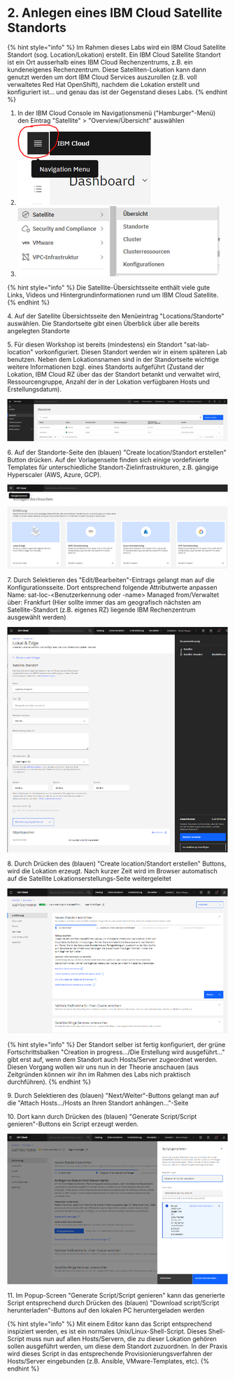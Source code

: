 # 2. Anlegen eines IBM Cloud Satellite Standorts

{% hint style="info" %}
Im Rahmen dieses Labs wird ein IBM Cloud Satellite Standort (sog. Location/Lokation) erstellt. Ein IBM Cloud Satellite Standort ist ein Ort ausserhalb eines IBM Cloud Rechenzentrums, z.B. ein kundeneigenes Rechenzentrum. Diese Satelliten-Lokation kann dann genutzt werden um dort IBM Cloud Services auszurollen (z.B. voll verwaltetes Red Hat OpenShift), nachdem die Lokation erstellt und konfiguriert ist... und genau das ist der Gegenstand dieses Labs.
{% endhint %}

1. In der IBM Cloud Console im Navigationsmenü ("Hamburger"-Menü) den Eintrag "Satellite" > "Overview/Übersicht" auswählen
2. ![](<.gitbook/assets/image (40) (1) (1) (1).png>)
3. ![](<.gitbook/assets/image (36) (1) (1) (1).png>)

{% hint style="info" %}
Die Satellite-Übersichtsseite enthält viele gute Links, Videos und Hintergrundinformationen rund um IBM Cloud Satellite.
{% endhint %}

4\. Auf der Satellite Übersichtsseite den Menüeintrag "Locations/Standorte" auswählen. Die Standortseite gibt einen Überblick über alle bereits angelegten Standorte

5\. Für diesen Workshop ist bereits (mindestens) ein Standort "sat-lab-location" vorkonfiguriert. Diesen Standort werden wir in einem späteren Lab benutzen.  Neben dem Lokationsnamen sind in der Standortseite wichtige weitere Informationen bzgl. eines Standorts aufgeführt (Zustand der Lokation, IBM Cloud RZ über das der Standort betankt und verwaltet wird, Ressourcengruppe, Anzahl der in der Lokation verfügbaren Hosts  und Erstellungsdatum).

![](<.gitbook/assets/image (38) (1) (1) (1).png>)

6\. Auf der Standorte-Seite den (blauen) "Create location/Standort erstellen" Button drücken. Auf der Vorlagenseite finden sich einige vordefinierte Templates für unterschiedliche Standort-Zielinfrastrukturen, z.B. gängige Hyperscaler (AWS, Azure, GCP).

![](<.gitbook/assets/image (39) (1) (1) (1) (1).png>)

7\. Durch Selektieren des "Edit/Bearbeiten"-Eintrags gelangt man auf die Konfigurationsseite. Dort entsprechend folgende Attributwerte anpassen Name: sat-loc-\<Benutzerkennung oder -name> Managed from/Verwaltet über: Frankfurt (Hier sollte immer das am geografisch nächsten am Satellite-Standort (z.B. eigenes RZ) liegende IBM Rechenzentrum  ausgewählt werden)

![](<.gitbook/assets/image (35) (1).png>)

8\. Durch Drücken des (blauen) "Create location/Standort erstellen" Buttons, wird die Lokation erzeugt. Nach kurzer Zeit wird im Browser automatisch auf die Satellite Lokationserstellungs-Seite weitergeleitet

![](<.gitbook/assets/image (37) (1) (1).png>)

{% hint style="info" %}
Der Standort selber ist fertig konfiguriert, der grüne Fortschrittsbalken "Creation in progress.../Die Erstellung wird ausgeführt..." gibt erst auf, wenn dem Standort auch Hosts/Server zugeordnet werden.  Diesen Vorgang wollen wir uns nun in der Theorie anschauen (aus Zeitgründen können wir ihn im Rahmen des Labs nich praktisch durchführen).
{% endhint %}

9\. Durch Selektieren des (blauen) "Next/Weiter"-Buttons gelangt man auf die "Attach Hosts.../Hosts an Ihren Standort anhängen..."-Seite

10\. Dort kann durch Drücken des (blauen) "Generate Script/Script genieren"-Buttons ein  Script erzeugt werden.

![](<.gitbook/assets/image (38) (1) (1).png>)

11\. Im Popup-Screen "Generate Script/Script genieren" kann das generierte Script entsprechend durch Drücken des (blauen) "Download script/Script herunterladen"-Buttons auf den lokalen PC heruntergeladen werden

{% hint style="info" %}
Mit einem Editor kann das Script entsprechend inspiziert werden, es ist ein normales Unix/Linux-Shell-Script. Dieses Shell-Script muss nun auf allen Hosts/Servern, die zu dieser Lokation gehören sollen ausgeführt werden, um diese dem Standort zuzuordnen. In der Praxis wird dieses Script in das entsprechende Provisionierungsverfahren der Hosts/Server eingebunden (z.B. Ansible, VMware-Templates, etc).
{% endhint %}
